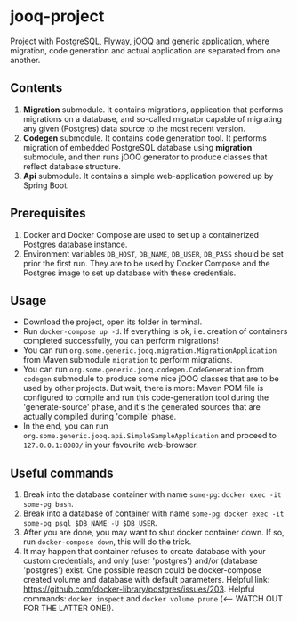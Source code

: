# jooq-project

Project with PostgreSQL, Flyway, jOOQ and generic application, where migration, 
code generation and actual application are separated from one another.

## Contents
1. **Migration** submodule. It contains migrations, application that performs migrations on a database, and 
    so-called migrator capable of migrating any given (Postgres) data source to the most recent version.
2. **Codegen** submodule. It contains code generation tool. It performs migration of embedded PostgreSQL 
    database using **migration** submodule, and then runs jOOQ generator to produce classes that reflect 
    database structure.
3. **Api** submodule. It contains a simple web-application powered up by Spring Boot.

## Prerequisites
1. Docker and Docker Compose are used to set up a containerized Postgres database instance.
2. Environment variables `DB_HOST`, `DB_NAME`, `DB_USER`, `DB_PASS` should be set prior the first run. 
    They are to be used by Docker Compose and the Postgres image to set up database with these credentials. 

## Usage
- Download the project, open its folder in terminal.
- Run `docker-compose up -d`. If everything is ok, i.e. creation of containers completed successfully, 
    you can perform migrations!
- You can run `org.some.generic.jooq.migration.MigrationApplication` from Maven submodule `migration` 
    to perform migrations.
- You can run `org.some.generic.jooq.codegen.CodeGeneration` from `codegen` submodule to produce some 
    nice jOOQ classes that are to be used by other projects. But wait, there is more: Maven POM file is 
    configured to compile and run this code-generation tool during the 'generate-source' phase, and it's 
    the generated sources that are actually compiled during 'compile' phase.
- In the end, you can run `org.some.generic.jooq.api.SimpleSampleApplication` and proceed to `127.0.0.1:8080/` 
    in your favourite web-browser.

## Useful commands
1. Break into the database container with name `some-pg`: `docker exec -it some-pg bash`.
2. Break into a database of container with name `some-pg`: `docker exec -it some-pg psql $DB_NAME -U $DB_USER`.
3. After you are done, you may want to shut docker container down. If so, run `docker-compose down`, 
    this will do the trick.
4. It may happen that container refuses to create database with your custom credentials, and 
    only (user 'postgres') and/or (database 'postgres') exist. One possible reason could be 
    docker-compose created volume and database with default parameters. 
    Helpful link: https://github.com/docker-library/postgres/issues/203. Helpful commands: `docker inspect` 
    and `docker volume prune` (<-- WATCH OUT FOR THE LATTER ONE!).
